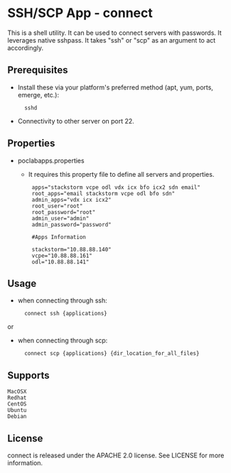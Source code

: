 SSH/SCP App - connect
===========

This is a shell utility. It can be used to connect servers with passwords. It leverages native sshpass. It takes "ssh" or "scp" as an argument to act accordingly.


Prerequisites
------------------
- Install these via your platform's preferred method (apt, yum, ports, emerge, etc.):

		sshd

- Connectivity to other server on port 22.

Properties
-----------
- poclabapps.properties

	-  It requires this property file to define all servers and properties.

			apps="stackstorm vcpe odl vdx icx bfo icx2 sdn email"
			root_apps="email stackstorm vcpe odl bfo sdn"
			admin_apps="vdx icx icx2"
			root_user="root"
			root_password="root"
			admin_user="admin"
			admin_password="password"

			#Apps Information

			stackstorm="10.88.88.140"
			vcpe="10.88.88.161"
			odl="10.88.88.141"

Usage
---------

- when connecting through ssh:
	
		connect ssh {applications}
or

- when connecting through scp:
	
		connect scp {applications} {dir_location_for_all_files}

Supports
------------

	MacOSX
	Redhat
	CentOS
	Ubuntu
	Debian

License
-----------
connect is released under the APACHE 2.0 license. See LICENSE for more information.